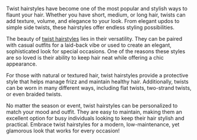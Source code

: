 Twist hairstyles have become one of the most popular and stylish ways to flaunt your hair. Whether you have short, medium, or long hair, twists can add texture, volume, and elegance to your look. From elegant updos to simple side twists, these hairstyles offer endless styling possibilities.

The beauty of [twist hairstyles](https://beautynerves.com/twist-hairstyles/) lies in their versatility. They can be paired with casual outfits for a laid-back vibe or used to create an elegant, sophisticated look for special occasions. One of the reasons these styles are so loved is their ability to keep hair neat while offering a chic appearance.

For those with natural or textured hair, twist hairstyles provide a protective style that helps manage frizz and maintain healthy hair. Additionally, twists can be worn in many different ways, including flat twists, two-strand twists, or even braided twists.

No matter the season or event, twist hairstyles can be personalized to match your mood and outfit. They are easy to maintain, making them an excellent option for busy individuals looking to keep their hair stylish and practical. Embrace twist hairstyles for a modern, low-maintenance, yet glamorous look that works for every occasion!
